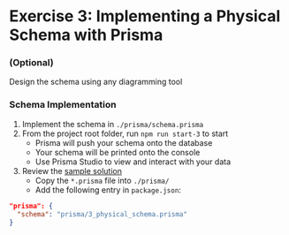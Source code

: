 # Exercise 3: Implementing a Physical Schema with Prisma

### (Optional)
Design the schema using any diagramming tool
<!-- ```mermaid

``` -->

### Schema Implementation

1. Implement the schema in `./prisma/schema.prisma`
2. From the project root folder, run `npm run start-3` to start
    - Prisma will push your schema onto the database
    - Your schema will be printed onto the console
    - Use Prisma Studio to view and interact with your data
3. Review the [sample solution](../sample-solutions/3_physical_schema.prisma)
    - Copy the `*.prisma` file into `./prisma/`
    - Add the following entry in `package.json`:
```json
"prisma": {
  "schema": "prisma/3_physical_schema.prisma"
}
```

